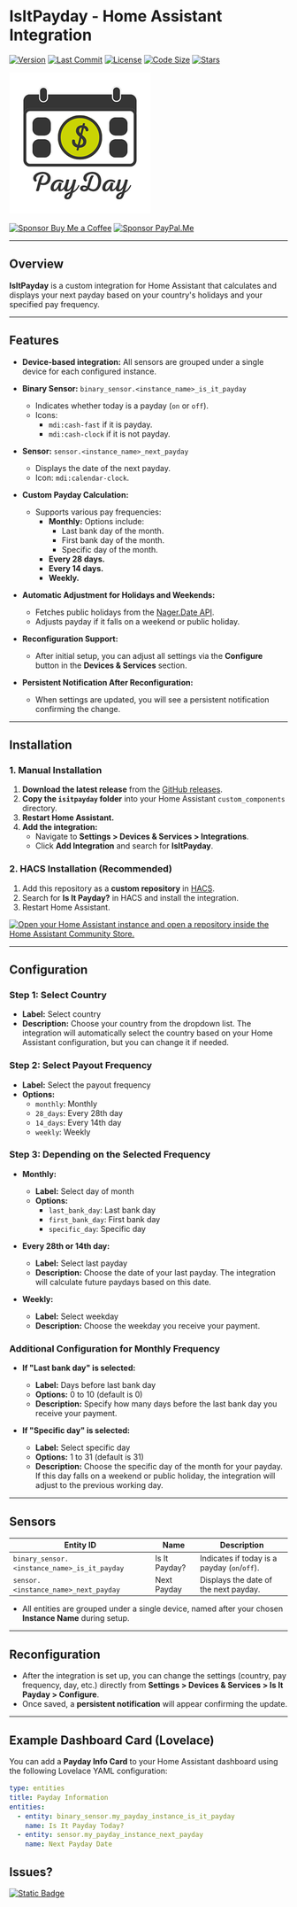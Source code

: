 # IsItPayday - Home Assistant Integration

[![Version](https://img.shields.io/github/v/release/UnoSite/IsItPayday?label=version&style=for-the-badge)](https://github.com/UnoSite/IsItPayday/releases/latest)
[![Last Commit](https://img.shields.io/github/last-commit/UnoSite/IsItPayday?style=for-the-badge)](https://github.com/UnoSite/IsItPayday/commits/main/)
[![License](https://img.shields.io/github/license/UnoSite/IsItPayday?style=for-the-badge)](https://github.com/UnoSite/IsItPayday/blob/main/LICENSE.md)
[![Code Size](https://img.shields.io/github/languages/code-size/UnoSite/IsItPayday?style=for-the-badge)](#)
[![Stars](https://img.shields.io/github/stars/UnoSite/IsItPayday?style=for-the-badge)](#)

![Logo](https://github.com/UnoSite/IsItPayday/blob/main/logo.png)

[![Sponsor Buy Me a Coffee](https://img.shields.io/badge/Sponsor-Buy_Me_a_Coffee-yellow?style=for-the-badge)](https://buymeacoffee.com/UnoSite)
[![Sponsor PayPal.Me](https://img.shields.io/badge/Sponsor-PayPal.me-blue?style=for-the-badge)](https://paypal.me/UnoSite)

---

## Overview

**IsItPayday** is a custom integration for Home Assistant that calculates and displays your next payday based on your country's holidays and your specified pay frequency.

---

## Features

- **Device-based integration:** All sensors are grouped under a single device for each configured instance.
- **Binary Sensor:** `binary_sensor.<instance_name>_is_it_payday`
  - Indicates whether today is a payday (`on` or `off`).
  - Icons:
    - `mdi:cash-fast` if it is payday.
    - `mdi:cash-clock` if it is not payday.

- **Sensor:** `sensor.<instance_name>_next_payday`
  - Displays the date of the next payday.
  - Icon: `mdi:calendar-clock`.

- **Custom Payday Calculation:**
  - Supports various pay frequencies:
    - **Monthly:** Options include:
      - Last bank day of the month.
      - First bank day of the month.
      - Specific day of the month.
    - **Every 28 days.**
    - **Every 14 days.**
    - **Weekly.**

- **Automatic Adjustment for Holidays and Weekends:**
  - Fetches public holidays from the [Nager.Date API](https://date.nager.at).
  - Adjusts payday if it falls on a weekend or public holiday.

- **Reconfiguration Support:**
  - After initial setup, you can adjust all settings via the **Configure** button in the **Devices & Services** section.

- **Persistent Notification After Reconfiguration:**
  - When settings are updated, you will see a persistent notification confirming the change.

---

## Installation

### **1. Manual Installation**
1. **Download the latest release** from the [GitHub releases](https://github.com/UnoSite/IsItPayday/releases).
2. **Copy the `isitpayday` folder** into your Home Assistant `custom_components` directory.
3. **Restart Home Assistant.**
4. **Add the integration:**
   - Navigate to **Settings > Devices & Services > Integrations**.
   - Click **Add Integration** and search for **IsItPayday**.
  
### **2. HACS Installation (Recommended)**
1. Add this repository as a **custom repository** in [HACS](https://hacs.xyz/).
2. Search for **Is It Payday?** in HACS and install the integration.
3. Restart Home Assistant.

[![Open your Home Assistant instance and open a repository inside the Home Assistant Community Store.](https://my.home-assistant.io/badges/hacs_repository.svg)](https://my.home-assistant.io/redirect/hacs_repository/?owner=UnoSite&repository=IsItPayday&category=Integration)

---

## Configuration

### Step 1: Select Country

- **Label:** Select country
- **Description:** Choose your country from the dropdown list. The integration will automatically select the country based on your Home Assistant configuration, but you can change it if needed.

### Step 2: Select Payout Frequency

- **Label:** Select the payout frequency
- **Options:**
  - `monthly`: Monthly
  - `28_days`: Every 28th day
  - `14_days`: Every 14th day
  - `weekly`: Weekly

### Step 3: Depending on the Selected Frequency

- **Monthly:**
  - **Label:** Select day of month
  - **Options:**
    - `last_bank_day`: Last bank day
    - `first_bank_day`: First bank day
    - `specific_day`: Specific day

- **Every 28th or 14th day:**
  - **Label:** Select last payday
  - **Description:** Choose the date of your last payday. The integration will calculate future paydays based on this date.

- **Weekly:**
  - **Label:** Select weekday
  - **Description:** Choose the weekday you receive your payment.

### Additional Configuration for Monthly Frequency

- **If "Last bank day" is selected:**
  - **Label:** Days before last bank day
  - **Options:** 0 to 10 (default is 0)
  - **Description:** Specify how many days before the last bank day you receive your payment.

- **If "Specific day" is selected:**
  - **Label:** Select specific day
  - **Options:** 1 to 31 (default is 31)
  - **Description:** Choose the specific day of the month for your payday. If this day falls on a weekend or public holiday, the integration will adjust to the previous working day.

---

## Sensors

| Entity ID                                  | Name                  | Description                                  |
|--------------------------------------------|-----------------------|----------------------------------------------|
| `binary_sensor.<instance_name>_is_it_payday` | Is It Payday?        | Indicates if today is a payday (`on`/`off`). |
| `sensor.<instance_name>_next_payday`       | Next Payday          | Displays the date of the next payday.        |

- All entities are grouped under a single device, named after your chosen **Instance Name** during setup.

---

## Reconfiguration

- After the integration is set up, you can change the settings (country, pay frequency, day, etc.) directly from **Settings > Devices & Services > Is It Payday > Configure**.
- Once saved, a **persistent notification** will appear confirming the update.

---

## Example Dashboard Card (Lovelace)

You can add a **Payday Info Card** to your Home Assistant dashboard using the following Lovelace YAML configuration:

```yaml
type: entities
title: Payday Information
entities:
  - entity: binary_sensor.my_payday_instance_is_it_payday
    name: Is It Payday Today?
  - entity: sensor.my_payday_instance_next_payday
    name: Next Payday Date
```

## Issues?
[![Static Badge](https://img.shields.io/badge/Report%20issues-E00000?style=for-the-badge)](https://github.com/UnoSite/IsItPayday/issues)
